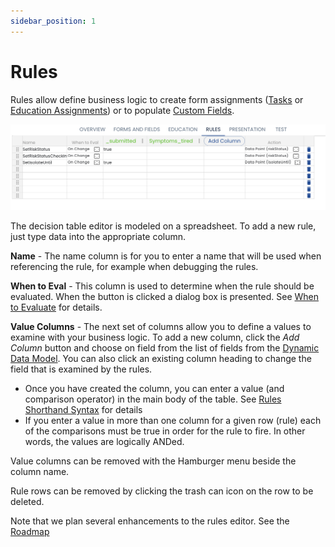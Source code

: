 ```yaml
---
sidebar_position: 1
---
```


# Rules

Rules allow define business logic to create form assignments ([Tasks](/docs/creating-plans/forms-and-fields/form-assignment-editor) or [Education Assignments](/docs/creating-plans/education)) or to populate [Custom Fields](/docs/creating-plans/forms-and-fields/custom-fields).

![Decision Table](img/decision-table.png)

The decision table editor is modeled on a spreadsheet.  To add a new rule, just type data into the appropriate column.

  **Name** - The name column is for you to enter a name that will be used when referencing the rule, for example when debugging the rules.

  **When to Eval** - This column is used to determine when the rule should be evaluated.  When the button is clicked a dialog box is presented.  See [When to Evaluate](./when-to-evaluate) for details.

  **Value Columns** - The next set of columns allow you to define a values to examine with your business logic.  To add a new column, click the *Add Column* button and choose on field from the list of fields from the [Dynamic Data Model](/docs/dynamic-data-model/data-model-intro.md).  You can also click an existing column heading to change the field that is examined by the rules.

   * Once you have created the column, you can enter a value (and comparison operator) in the main body of the table. See [Rules Shorthand Syntax](./shorthand-syntax) for details
   * If you enter a value in more than one column for a given row (rule) each of the comparisons must be true in order for the rule to fire.  In other words, the values are logically ANDed.


Value columns can be removed with the Hamburger menu beside the column name. 

Rule rows can be removed by clicking the trash can icon on the row to be deleted.

Note that we plan several enhancements to the rules editor.  See the [Roadmap](/docs/roadmap#rules-improvements)
